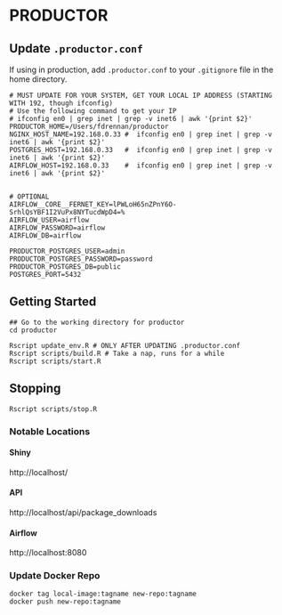 # PRODUCTOR 

## Update `.productor.conf`
If using in production, add `.productor.conf` to your `.gitignore` file in the home directory.
```
# MUST UPDATE FOR YOUR SYSTEM, GET YOUR LOCAL IP ADDRESS (STARTING WITH 192, though ifconfig)
# Use the following command to get your IP
# ifconfig en0 | grep inet | grep -v inet6 | awk '{print $2}'
PRODUCTOR_HOME=/Users/fdrennan/productor
NGINX_HOST_NAME=192.168.0.33 #  ifconfig en0 | grep inet | grep -v inet6 | awk '{print $2}'
POSTGRES_HOST=192.168.0.33   #  ifconfig en0 | grep inet | grep -v inet6 | awk '{print $2}'
AIRFLOW_HOST=192.168.0.33    #  ifconfig en0 | grep inet | grep -v inet6 | awk '{print $2}'


# OPTIONAL
AIRFLOW__CORE__FERNET_KEY=lPWLoH65nZPnY6O-SrhlQsYBF1I2VuPx8NYTucdWpD4=%
AIRFLOW_USER=airflow
AIRFLOW_PASSWORD=airflow
AIRFLOW_DB=airflow

PRODUCTOR_POSTGRES_USER=admin
PRODUCTOR_POSTGRES_PASSWORD=password
PRODUCTOR_POSTGRES_DB=public
POSTGRES_PORT=5432
```

## Getting Started 
``` 
## Go to the working directory for productor
cd productor

Rscript update_env.R # ONLY AFTER UPDATING .productor.conf
Rscript scripts/build.R # Take a nap, runs for a while
Rscript scripts/start.R
```

## Stopping
```
Rscript scripts/stop.R
```

### Notable Locations
#### Shiny
http://localhost/

#### API
http://localhost/api/package_downloads

#### Airflow
http://localhost:8080


### Update Docker Repo
```
docker tag local-image:tagname new-repo:tagname
docker push new-repo:tagname
```